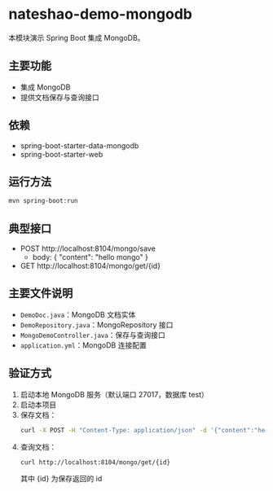 # nateshao-demo-mongodb

本模块演示 Spring Boot 集成 MongoDB。

## 主要功能
- 集成 MongoDB
- 提供文档保存与查询接口

## 依赖
- spring-boot-starter-data-mongodb
- spring-boot-starter-web

## 运行方法
```bash
mvn spring-boot:run
```

## 典型接口
- POST http://localhost:8104/mongo/save
  - body: { "content": "hello mongo" }
- GET http://localhost:8104/mongo/get/{id}

## 主要文件说明
- `DemoDoc.java`：MongoDB 文档实体
- `DemoRepository.java`：MongoRepository 接口
- `MongoDemoController.java`：保存与查询接口
- `application.yml`：MongoDB 连接配置

## 验证方式
1. 启动本地 MongoDB 服务（默认端口 27017，数据库 test）
2. 启动本项目
3. 保存文档：
   ```bash
   curl -X POST -H "Content-Type: application/json" -d '{"content":"hello mongo"}' http://localhost:8104/mongo/save
   ```
4. 查询文档：
   ```bash
   curl http://localhost:8104/mongo/get/{id}
   ```
   其中 {id} 为保存返回的 id 